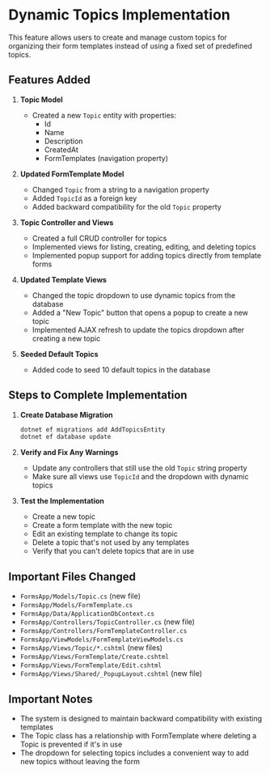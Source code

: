# Dynamic Topics Implementation

This feature allows users to create and manage custom topics for organizing their form templates instead of using a fixed set of predefined topics.

## Features Added

1. **Topic Model**
   - Created a new `Topic` entity with properties:
     - Id
     - Name
     - Description
     - CreatedAt
     - FormTemplates (navigation property)

2. **Updated FormTemplate Model**
   - Changed `Topic` from a string to a navigation property
   - Added `TopicId` as a foreign key
   - Added backward compatibility for the old `Topic` property

3. **Topic Controller and Views**
   - Created a full CRUD controller for topics
   - Implemented views for listing, creating, editing, and deleting topics
   - Implemented popup support for adding topics directly from template forms

4. **Updated Template Views**
   - Changed the topic dropdown to use dynamic topics from the database
   - Added a "New Topic" button that opens a popup to create a new topic
   - Implemented AJAX refresh to update the topics dropdown after creating a new topic

5. **Seeded Default Topics**
   - Added code to seed 10 default topics in the database

## Steps to Complete Implementation

1. **Create Database Migration**
   ```bash
   dotnet ef migrations add AddTopicsEntity
   dotnet ef database update
   ```

2. **Verify and Fix Any Warnings**
   - Update any controllers that still use the old `Topic` string property
   - Make sure all views use `TopicId` and the dropdown with dynamic topics

3. **Test the Implementation**
   - Create a new topic
   - Create a form template with the new topic
   - Edit an existing template to change its topic
   - Delete a topic that's not used by any templates
   - Verify that you can't delete topics that are in use

## Important Files Changed

- `FormsApp/Models/Topic.cs` (new file)
- `FormsApp/Models/FormTemplate.cs`
- `FormsApp/Data/ApplicationDbContext.cs`
- `FormsApp/Controllers/TopicController.cs` (new file)
- `FormsApp/Controllers/FormTemplateController.cs`
- `FormsApp/ViewModels/FormTemplateViewModels.cs`
- `FormsApp/Views/Topic/*.cshtml` (new files)
- `FormsApp/Views/FormTemplate/Create.cshtml`
- `FormsApp/Views/FormTemplate/Edit.cshtml`
- `FormsApp/Views/Shared/_PopupLayout.cshtml` (new file)

## Important Notes

- The system is designed to maintain backward compatibility with existing templates
- The Topic class has a relationship with FormTemplate where deleting a Topic is prevented if it's in use
- The dropdown for selecting topics includes a convenient way to add new topics without leaving the form 